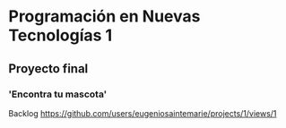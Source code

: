 # Programación en Nuevas Tecnologías 1
## Proyecto final
### 'Encontra tu mascota'
Backlog https://github.com/users/eugeniosaintemarie/projects/1/views/1